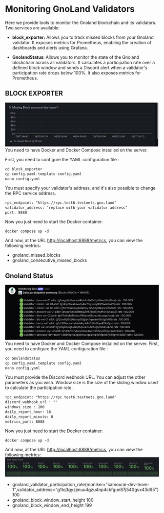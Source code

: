 # Monitoring GnoLand Validators

Here we provide tools to monitor the Gnoland blockchain and its validators.
Two services are available:

- **block_exporter:** Allows you to track missed blocks from your Gnoland validator. It exposes metrics for Prometheus, enabling the creation of dashboards and alerts using Grafana.

- **GnolandStatus**: Allows you to monitor the state of the Gnoland blockchain across all validators. It calculates a participation rate over a defined block window and sends a Discord alert when a validator's participation rate drops below 100%. It also exposes metrics for Prometheus.

## BLOCK EXPORTER

![Dashboard principal](assets/Block_Exporter.png)
You need to have Docker and Docker Compose installed on the server.

First, you need to configure the YAML configuration file :

```
cd block_exporter
cp config.yaml.template config.yaml 
nano config.yaml
```

You must specify your validator's address, and it's also possible to change the RPC service address.

```
rpc_endpoint: "https://rpc.test6.testnets.gno.land"
validator_address: "replace with your validator address"
port: 8888
```

Now you just need to start the Docker container:

```
docker compose up -d 
```

And now, at the URL <http://localhost:8888/metrics>, you can view the following metrics:

- gnoland_missed_blocks
- gnoland_consecutive_missed_blocks

## Gnoland Status

![Discord alert dayli ](assets/discord_view.png)
You need to have Docker and Docker Compose installed on the server.
First, you need to configure the YAML configuration file :

```
cd Gnolandstatus 
cp config.yaml.template config.yaml 
nano config.yaml
```

You must provide the Discord webhook URL. You can adjust the other parameters as you wish.
Window size is the size of the sliding window used to calculate the participation rate.

```
rpc_endpoint: "https://rpc.test6.testnets.gno.land"
discord_webhook_url : ""
windows_size : 100 
daily_report_hour: 16 
daily_report_minute: 0
metrics_port: 8888
```

Now you just need to start the Docker container:

```
docker compose up -d 
```

And now, at the URL <http://localhost:8888/metrics>, you can view the following metrics:
![Status of Validator](assets/status_of_validator.png)

- gnoland_validator_participation_rate{moniker="samourai-dev-team-1",validator_address="g1tq3gyzjmuu4gzu4np4ckfgun87j540gvx43d65"} 100
- gnoland_block_window_start_height 100
- gnoland_block_window_end_height 199
